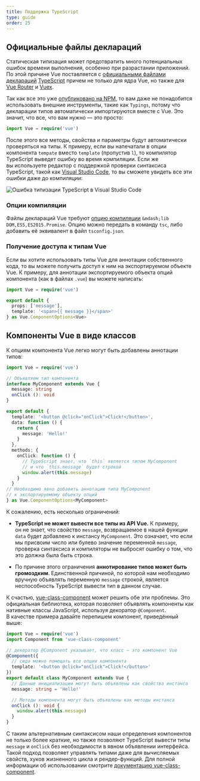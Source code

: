 ```yaml
---
title: Поддержка TypeScript
type: guide
order: 25
---
```


## Официальные файлы деклараций

Статическая типизация может предотвратить много потенциальных ошибок времени выполнения, особенно при разрастании приложений. По&nbsp;этой причине Vue поставляется&nbsp;с [официальными файлами деклараций](https://github.com/vuejs/vue/tree/dev/types) [TypeScript](https://www.typescriptlang.org/) причем не&nbsp;только для ядра Vue, но&nbsp;также для [Vue Router](https://github.com/vuejs/vue-router/tree/dev/types) и&nbsp;[Vuex](https://github.com/vuejs/vuex/tree/dev/types).

Так как все это уже [опубликовано на&nbsp;NPM](https://unpkg.com/vue/types/), то&nbsp;вам даже не&nbsp;понадобится использовать внешние инструменты, такие как `Typings`, потому что декларации типов автоматически импортируются вместе с&nbsp;Vue. Это значит, что все, что вам нужно&nbsp;&mdash; это просто:

``` ts
import Vue = require('vue')
```

После этого все методы, свойства и&nbsp;параметры будут автоматически проверяться на&nbsp;типы. К&nbsp;примеру, если вы&nbsp;напечатали в&nbsp;опции компонента `tempate` вместо `template` (пропустив `l`), то&nbsp;компилятор TypeScript выведет ошибку во&nbsp;время компиляции. Если&nbsp;же вы&nbsp;используете редактор с&nbsp;поддержкой проверки синтаксиса TypeScript, такой как [Visual Studio Code](https://code.visualstudio.com/), то&nbsp;вы&nbsp;сможете увидеть все эти ошибки даже до&nbsp;компиляции:

![Ошибка типизации TypeScript в Visual Studio Code](/images/typescript-type-error.png)

### Опции компиляции

Файлы деклараций Vue требуют [опцию компиляции](https://www.typescriptlang.org/docs/handbook/compiler-options.html) `&mdash;lib DOM,ES5,ES2015.Promise`. Опцию можно передать в&nbsp;команду `tsc`, либо добавить её&nbsp;эквивалент в&nbsp;файл `tsconfig.json`.

### Получение доступа к типам Vue

Если вы&nbsp;хотите использовать типы Vue для аннотации собственного кода, то&nbsp;вы&nbsp;можете получить доступ к&nbsp;ним на&nbsp;экспортируемом объекте Vue. К&nbsp;примеру, для аннотации экспортируемого объекта опций компонента (как в&nbsp;файлах `.vue`) вы&nbsp;можете написать:

``` ts
import Vue = require('vue')

export default {
  props: ['message'],
  template: '<span>{{ message }}</span>'
} as Vue.ComponentOptions<Vue>
```

## Компоненты Vue в виде классов

К&nbsp;опциям компонента Vue легко могут быть добавлены аннотации типов:

``` ts
import Vue = require('vue')

// Объявляем тип компонента
interface MyComponent extends Vue {
  message: string
  onClick (): void
}

export default {
  template: '<button @click="onClick">Click!</button>',
  data: function () {
    return {
      message: 'Hello!'
    }
  },
  methods: {
    onClick: function () {
      // TypeScript знает, что `this` является типом MyComponent
      // и что `this.message` будет строкой
      window.alert(this.message)
    }
  }
// Необходимо явно добавить аннотацию типа MyComponent
// к экспортируемому объекту опций
} as Vue.ComponentOptions<MyComponent>
```

К&nbsp;сожалению, есть несколько ограничений:

- __TypeScript не&nbsp;может вывести все типы из&nbsp;API Vue.__ К&nbsp;примеру, он&nbsp;не&nbsp;знает, что свойство `message`, возвращаемое в&nbsp;нашей функции `data` будет добавлено к&nbsp;инстансу `MyComponent`. Это означает, что если мы&nbsp;присвоим число или булево значение переменной `message`, проверка синтаксиса и&nbsp;компиляторы не&nbsp;выбросят ошибку о&nbsp;том, что это должна была быть строка.

- По&nbsp;причине этого ограничения __аннотирование типов может быть громоздким__. Единственной причиной, по&nbsp;которой нам необходимо вручную объявлять переменную `message` строкой, является неспособность TypeScript вывести тип в&nbsp;данном случае.

К&nbsp;счастью, [vue-class-component](https://github.com/vuejs/vue-class-component) может решить обе эти проблемы. Это официальная библиотека, которая позволяет объявлять компоненты как нативные классы JavaScript, используя декоратор `@Component`. В&nbsp;качестве примера давайте перепишем компонент, приведённый выше:

``` ts
import Vue = require('vue')
import Component from 'vue-class-component'

// декоратор @Component указывает, что класс — это компонент Vue
@Component({
  // сюда можно помещать все опции компонента
  template: '<button @click="onClick">Click!</button>'
})
export default class MyComponent extends Vue {
  // Данные инициализации могут быть объявлены как свойства инстанса
  message: string = 'Hello!'

  // Методы компонента могут быть объявлены как методы инстанса
  onClick (): void {
    window.alert(this.message)
  }
}
```

С&nbsp;таким альтернативным синтаксисом наши определения компонентов не&nbsp;только более краткие, но&nbsp;также позволяют TypeScript вывести типы `message` и `onClick` без необходимости в&nbsp;явном объявлении интерфейса. Такой подход позволяет управлять типами даже для вычисляемых свойств, хуков жизненного цикла и&nbsp;рендер-функций. Для полной информации об&nbsp;использовании смотрите [документацию vue-class-component](https://github.com/vuejs/vue-class-component#vue-class-component).
